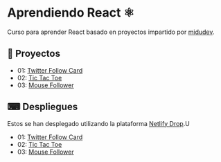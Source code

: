 # Aprendiendo React ⚛️
Curso para aprender React basado en proyectos impartido por [midudev](https://github.com/midudev).
## 📖 Proyectos
- 01: [Twitter Follow Card](projects/01-twitter-follow-card/)
- 02: [Tic Tac Toe](projects/02-tic-tac-toe/)
- 03: [Mouse Follower](projects/03-mouse-follower/)

## ⌨ Despliegues 
Estos se han desplegado utilizando la plataforma [Netlify Drop](https://app.netlify.com/drop).U
- 01: [Twitter Follow Card](https://elena-rentero-twitter-follow-card.netlify.app/)
- 02: [Tic Tac Toe](https://elena-rentero-tictactoe.netlify.app/)
- 03: [Mouse Follower](https://elena-rentero-mouse-follower.netlify.app/)
